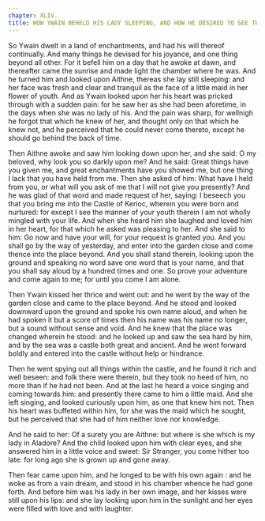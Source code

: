 ```yaml
---
chapter: XLIV.
title: HOW YWAIN BEHELD HIS LADY SLEEPING, AND HOW HE DESIRED TO SEE THE CASTLE OF KERIOC.
---
```

So Ywain dwelt in a land of enchantments, and had his will thereof continually. And many things he devised for his joyance, and one thing beyond all other. For it befell him on a day that he awoke at dawn, and thereafter came the sunrise and made light the chamber where he was. And he turned him and looked upon Aithne, thereas she lay still sleeping: and her face was fresh and clear and tranquil as the face of a little maid in her flower of youth. And as Ywain looked upon her his heart was pricked through with a sudden pain: for he saw her as she had been aforetime, in the days when she was no lady of his. And the pain was sharp, for wellnigh he forgot that which he knew of her, and thought only on that which he knew not, and he perceived that he could never come thereto, except he should go behind the back of time.

Then Aithne awoke and saw him looking down upon her, and she said: O my beloved, why look you so darkly upon me? And he said: Great things have you given me, and great enchantments have you showed me, but one thing I lack that you have held from me. Then she asked of him: What have I held from you, or what will you ask of me that I will not give you presently? And he was glad of that word and made request of her, saying: I beseech you that you bring me into the Castle of Kerioc, wherein you were born and nurtured: for except I see the manner of your youth therein I am not wholly mingled with your life. And when she heard him she laughed and loved him in her heart, for that which he asked was pleasing to her. And she said to him: Go now and have your will, for your request is granted you. And you shall go by the way of yesterday, and enter into the garden close and come thence into the place beyond. And you shall stand therein, looking upon the ground and speaking no word save one word that is your name, and that you shall say aloud by a hundred times and one. So prove your adventure and come again to me; for until you come I am alone.

Then Ywain kissed her thrice and went out: and he went by the way of the garden close and came to the place beyond. And he stood and looked downward upon the ground and spoke his own name aloud, and when he had spoken it but a score of times then his name was his name no longer, but a sound without sense and void. And he knew that the place was changed wherein he stood: and he looked up and saw the sea hard by him, and by the sea was a castle both great and ancient. And he went forward boldly and entered into the castle without help or hindrance.

Then he went spying out all things within the castle, and he found it rich and well beseen: and folk there were therein, but they took no heed of him, no more than if he had not been. And at the last he heard a voice singing and coming towards him: and presently there came to him a little maid. And she left singing, and looked curiously upon him, as one that knew him not. Then his heart was buffeted within him, for she was the maid which he sought, but he perceived that she had of him neither love nor knowledge.

And he said to her: Of a surety you are Aithne: but where is she which is my lady in Aladore? And the child looked upon him with clear eyes, and she answered him in a little voice and sweet: Sir Stranger, you come hither too late: for long ago she is grown up and gone away.

Then fear came upon him, and he longed to be with his own again : and he woke as from a vain dream, and stood in his chamber whence he had gone forth. And before him was his lady in her own image, and her kisses were still upon his lips: and she lay looking upon him in the sunlight and her eyes were filled with love and with laughter.
  
